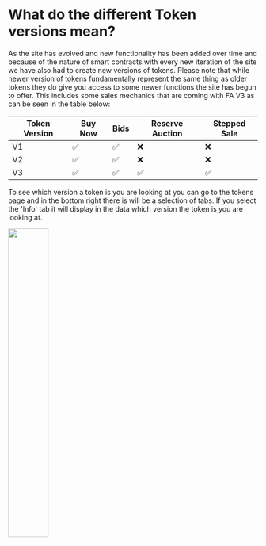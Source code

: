 # What do the different Token versions mean?

As the site has evolved and new functionality has been added over time and because of the nature of smart contracts with every new iteration of the site we have also had to create new versions of tokens. Please note that while newer version of tokens fundamentally represent the same thing as older tokens they do give you access to some newer functions the site has begun to offer. This includes some sales mechanics that are coming with FA V3 as can be seen in the table below:

| Token Version | Buy Now | Bids | Reserve Auction  | Stepped Sale |
|---------------|---------|------|------------------|--------------|
| V1            |    ✅    |   ✅  |         ❌        |       ❌      |
| V2            |    ✅    |   ✅  |         ❌        |       ❌      |
| V3            |    ✅    |   ✅  |         ✅        |       ✅      |

To see which version a token is you are looking at you can go to the tokens page and in the bottom right there is will be a selection of tabs. If you select the 'Info' tab it will display in the data which version the token is you are looking at.

 <img src="https://storage.googleapis.com/public-blog-asset/doc-site/version-info-tab.png" width="40%"> 